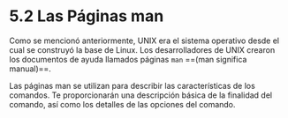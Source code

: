 # 5.2 Las Páginas man

Como se mencionó anteriormente, UNIX era el sistema operativo desde el cual se construyó la base de Linux. Los desarrolladores de UNIX crearon los documentos de ayuda llamados páginas `man` ==(man significa manual)==.

Las páginas man se utilizan para describir las características de los comandos. Te proporcionarán una descripción básica de la finalidad del comando, así como los detalles de las opciones del comando.